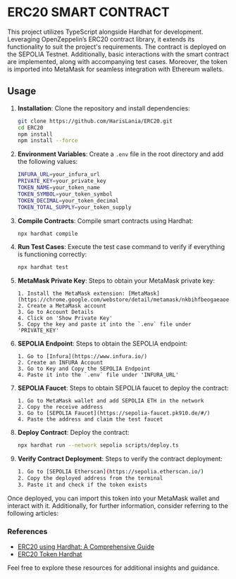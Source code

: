 # ERC20 SMART CONTRACT

This project utilizes TypeScript alongside Hardhat for development. Leveraging OpenZeppelin’s ERC20 contract library, it extends its functionality to suit the project's requirements. The contract is deployed on the SEPOLIA Testnet. Additionally, basic interactions with the smart contract are implemented, along with accompanying test cases. Moreover, the token is imported into MetaMask for seamless integration with Ethereum wallets.

## Usage

1. **Installation**: Clone the repository and install dependencies:
    ```bash
    git clone https://github.com/HarisLania/ERC20.git
    cd ERC20
    npm install
    npm install --force
    ```

2. **Environment Variables**: Create a `.env` file in the root directory and add the following values:
    ```bash
    INFURA_URL=your_infura_url
    PRIVATE_KEY=your_private_key
    TOKEN_NAME=your_token_name
    TOKEN_SYMBOL=your_token_symbol
    TOKEN_DECIMAL=your_token_decimal
    TOKEN_TOTAL_SUPPLY=your_token_supply
    ```

3. **Compile Contracts**: Compile smart contracts using Hardhat:
    ```bash
    npx hardhat compile
    ```

4. **Run Test Cases**: Execute the test case command to verify if everything is functioning correctly:
    ```bash
    npx hardhat test
    ```

5. **MetaMask Private Key**: Steps to obtain your MetaMask private key:
    ```plaintext
    1. Install the MetaMask extension: [MetaMask](https://chrome.google.com/webstore/detail/metamask/nkbihfbeogaeaoehlefnkodbefgpgknn)
    2. Create a MetaMask account
    3. Go to Account Details
    4. Click on 'Show Private Key'
    5. Copy the key and paste it into the `.env` file under 'PRIVATE_KEY'
    ```

6. **SEPOLIA Endpoint**: Steps to obtain the SEPOLIA endpoint:
    ```plaintext
    1. Go to [Infura](https://www.infura.io/)
    2. Create an INFURA Account
    3. Go to Key and Copy the SEPOLIA Endpoint
    4. Paste it into the `.env` file under 'INFURA_URL'
    ```

7. **SEPOLIA Faucet**: Steps to obtain SEPOLIA faucet to deploy the contract:
    ```plaintext
    1. Go to MetaMask wallet and add SEPOLIA ETH in the network
    2. Copy the receive address
    3. Go to [SEPOLIA Faucet](https://sepolia-faucet.pk910.de/#/)
    4. Paste the address and claim the test faucet
    ```

8. **Deploy Contract**: Deploy the contract:
    ```bash
    npx hardhat run --network sepolia scripts/deploy.ts
    ```

9. **Verify Contract Deployment**: Steps to verify the contract deployment:
    ```bash
    1. Go to [SEPOLIA Etherscan](https://sepolia.etherscan.io/)
    2. Copy the deployed address from the terminal
    3. Paste it and check if the token exists
    ```

Once deployed, you can import this token into your MetaMask wallet and interact with it. Additionally, for further information, consider referring to the following articles:

### References

- [ERC20 using Hardhat: A Comprehensive Guide](https://medium.com/@kaishinaw/erc20-using-hardhat-a-comprehensive-guide-3211efba98d4)
- [ERC20 Token Hardhat](https://semaphoreci.com/blog/erc20-token-hardhat)

Feel free to explore these resources for additional insights and guidance.
